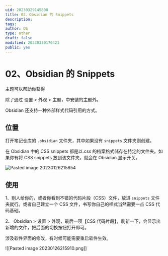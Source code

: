 ```yaml
---
uid: 20230329145808
title: 02、Obsidian 的 Snippets
description: 
tags: 
author: OS
type: other
draft: false
modified: 20230330170421
public: yes
---
```


# 02、Obsidian 的 Snippets

主题可以帮助你获得

除了通过 设置 > 外观 > 主题，中安装的主题外。

Obsidian 还支持一种外部样式代码引用的方式。

## 位置

打开笔记仓库的 `.obsidian` 文件夹，其中如果没有 `snippets` 文件夹则创建。

在 Obsidian 中的 CSS snippets 都是以.css 的档案格式储存在特定的文件夹。如果你有将 CSS snippets 放到该文件夹，就会在 Obsidian 显示开关。

![Pasted image 20230126215854](https://s1.vika.cn/space/2023/03/15/59d45e9c13424cf8ab2e4b4daed284b0)

## 使用

1、别人给你的，或者你看到不错的代码片段（CSS）文件，放进 `snippets` 文件夹就行。或者自己建立一个 CSS 文件，书写你自己的样式当然需要一点 CSS 代码基础。

2、 Obsidian > 设置 > 外观，最后一项【CSS 代码片段】，刷新一下，会显示出新增的文件，把后面的切换按钮打开即可。

涉及软件界面的修改，有时候可能需要重启软件生效。

![[Pasted image 20230126215910.png]]